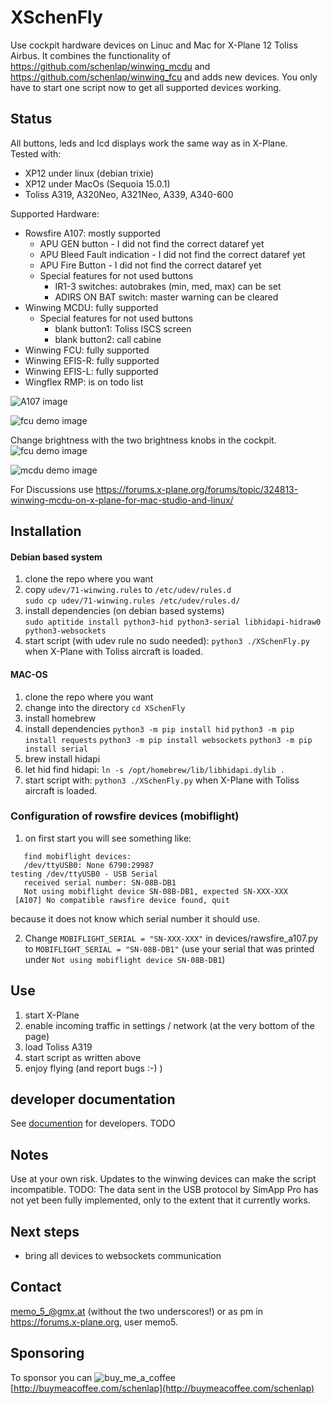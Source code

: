 # XSchenFly
Use cockpit hardware devices on Linuc and Mac for X-Plane 12 Toliss Airbus.
It combines the functionality of https://github.com/schenlap/winwing_mcdu  and https://github.com/schenlap/winwing_fcu and adds new devices. You only have to start one script now to get all supported devices working.

## Status

All buttons, leds and lcd displays work the same way as in X-Plane.<br>
Tested with:
 * XP12 under linux (debian trixie)
 * XP12 under MacOs (Sequoia 15.0.1)
 * Toliss A319, A320Neo, A321Neo, A339, A340-600

Supported Hardware:
 * Rowsfire A107: mostly supported
   * APU GEN button - I did not find the correct dataref yet
   * APU Bleed Fault indication - I did not find the correct dataref yet
   * APU Fire Button - I did not find the correct dataref yet
   * Special features for not used buttons
     * IR1-3 switches: autobrakes (min, med, max) can be set
     * ADIRS ON BAT switch: master warning can be cleared
 * Winwing MCDU: fully supported
   * Special features for not used buttons
     * blank button1: Toliss ISCS screen
     * blank button2: call cabine
 * Winwing FCU: fully supported
 * Winwing EFIS-R: fully supported
 * Winwing EFIS-L: fully supported
 * Wingflex RMP: is on todo list

![A107 image](./documentation/A107.png)

![fcu demo image](./documentation/fcu_demo.gif)

Change brightness with the two brightness knobs in the cockpit.
![fcu demo image](./documentation/xplane_fcu_brightness.png)


![mcdu demo image](./documentation/A319MCDU1.jpg)



For Discussions use https://forums.x-plane.org/forums/topic/324813-winwing-mcdu-on-x-plane-for-mac-studio-and-linux/

## Installation

#### Debian based system
1. clone the repo where you want
2. copy `udev/71-winwing.rules` to `/etc/udev/rules.d`  
`sudo cp udev/71-winwing.rules /etc/udev/rules.d/`
3. install dependencies (on debian based systems)  
`sudo aptitide install python3-hid python3-serial libhidapi-hidraw0 python3-websockets`
5. start script (with udev rule no sudo needed): `python3 ./XSchenFly.py` when X-Plane with Toliss aircraft is loaded.


#### MAC-OS

1. clone the repo where you want
2. change into the directory `cd XSchenFly`
3. install homebrew
4. install dependencies
`python3 -m pip install hid`
`python3 -m pip install requests`
`python3 -m pip install websockets`
`python3 -m pip install serial`
6. brew install hidapi
7. let hid find hidapi: `ln -s /opt/homebrew/lib/libhidapi.dylib .`
8. start script with: `python3 ./XSchenFly.py` when X-Plane with Toliss aircraft is loaded.

### Configuration of rowsfire devices (mobiflight)
1. on first start you will see something like:
```
   find mobiflight devices:
   /dev/ttyUSB0: None 6790:29987
testing /dev/ttyUSB0 - USB Serial
   received serial number: SN-08B-DB1
   Not using mobiflight device SN-08B-DB1, expected SN-XXX-XXX
 [A107] No compatible rawsfire device found, quit
```
because it does not know which serial number it should use.

2. Change `MOBIFLIGHT_SERIAL = "SN-XXX-XXX"` in devices/rawsfire_a107.py to `MOBIFLIGHT_SERIAL = "SN-08B-DB1"` (use your serial that was printed under `Not using mobiflight device SN-08B-DB1`)

## Use
1. start X-Plane
2. enable incoming traffic in settings / network (at the very bottom of the page)
3. load Toliss A319
4. start script as written above
5. enjoy flying (and report bugs :-)  )


## developer documentation
See [documention](./documentation/README.md) for developers. TODO

## Notes
Use at your own risk. Updates to the winwing devices can make the script incompatible.
TODO: The data sent in the USB protocol by SimApp Pro has not yet been fully implemented, only to the extent that it currently works.

## Next steps
 * bring all devices to websockets communication

## Contact
<memo_5_@gmx.at> (without the two underscores!) or as pm in https://forums.x-plane.org, user memo5.

## Sponsoring
To sponsor you can ![buy_me_a_coffee](https://github.com/user-attachments/assets/d0a94d75-9ad3-41e4-8b89-876c0a2fdf36)
[http://buymeacoffee.com/schenlap](http://buymeacoffee.com/schenlap)

